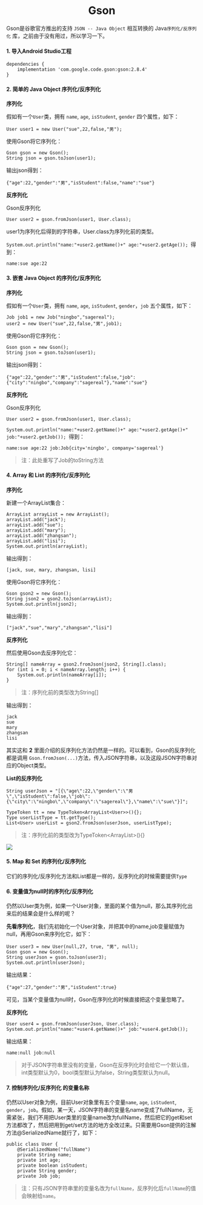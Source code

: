 <h1><center>Gson</center></h1>

Gson是谷歌官方推出的支持 `JSON -- Java Object` 相互转换的 Java`序列化/反序列化` 库，之前由于没有用过，所以学习一下。

#### 1. 导入Android Studio工程

```
dependencies {
    implementation 'com.google.code.gson:gson:2.8.4'
}
```

#### 2. 简单的 Java Object 序列化/反序列化

**序列化**

假如有一个`User`类，拥有 `name`, `age`, `isStudent`, `gender` 四个属性，如下：

```
User user1 = new User("sue",22,false,"男");
```

使用Gson将它序列化：

```
Gson gson = new Gson();
String json = gson.toJson(user1);
```

 输出json得到：

```
{"age":22,"gender":"男","isStudent":false,"name":"sue"}
```

**反序列化**

Gson反序列化

```
User user2 = gson.fromJson(user1, User.class);
```

user1为序列化后得到的字符串，User.class为序列化前的类型。

`System.out.println("name:"+user2.getName()+" age:"+user2.getAge()); `得到：

```
name:sue age:22
```

#### 3. 嵌套 Java Object 的序列化/反序列化

**序列化**

假如有一个`User`类，拥有 `name`, `age`, `isStudent`, `gender`，`job` 五个属性，如下：

```
Job job1 = new Job("ningbo","sagereal");
user2 = new User("sue",22,false,"男",job1);
```

使用Gson将它序列化：

```
Gson gson = new Gson();
String json = gson.toJson(user1);
```

 输出json得到：

```
{"age":22,"gender":"男","isStudent":false,"job":{"city":"ningbo","company":"sagereal"},"name":"sue"}
```

**反序列化**

Gson反序列化

```
User user2 = gson.fromJson(user1, User.class);
```

`System.out.println("name:"+user2.getName()+" age:"+user2.getAge()+" job:"+user2.getJob()); `得到：

```
name:sue age:22 job:Job{city='ningbo', company='sagereal'}
```

> 注：此处重写了Job的toString方法

#### 4. Array 和 List 的序列化/反序列化

**序列化**

新建一个ArrayList集合：

```
ArrayList arrayList = new ArrayList();
arrayList.add("jack");
arrayList.add("sue");
arrayList.add("mary");
arrayList.add("zhangsan");
arrayList.add("lisi");
System.out.println(arrayList);
```

输出得到：

```
[jack, sue, mary, zhangsan, lisi]
```

使用Gson将它序列化：

```
Gson gson2 = new Gson();
String json2 = gson2.toJson(arrayList);
System.out.println(json2);
```

输出得到：

```
["jack","sue","mary","zhangsan","lisi"]
```

**反序列化**

然后使用Gson去反序列化它：

```
String[] nameArray = gson2.fromJson(json2, String[].class);
for (int i = 0; i < nameArray.length; i++) {
	System.out.println(nameArray[i]);
}
```

> 注：序列化前的类型改为String[]

输出得到：

```
jack
sue
mary
zhangsan
lisi
```

其实这和 **2** 里面介绍的反序列化方法仍然是一样的。可以看到，Gson的反序列化都是调用 `Gson.fromJson(...)`方法，传入JSON字符串，以及这段JSON字符串对应的Object类型。

**List的反序列化**

```
String userJson = "[{\"age\":22,\"gender\":\"男\",\"isStudent\":false,\"job\":{\"city\":\"ningbo\",\"company\":\"sagereal\"},\"name\":\"sue\"}]";

TypeToken tt = new TypeToken<ArrayList<User>>(){};
Type userListType = tt.getType();
List<User> userList = gson2.fromJson(userJson, userListType);
```

> 注：序列化前的类型改为TypeToken<ArrayList<User>>(){}

![](/home/wangxin/Pictures/122801.png)

#### 5. Map 和 Set 的序列化/反序列化

它们的序列化/反序列化方法和List都是一样的，反序列化的时候需要提供`Type`

#### 6. 变量值为null时的序列化/反序列化

仍然以User类为例，如果一个User对象，里面的某个值为null，那么其序列化出来后的结果会是什么样的呢？

**先看序列化**，我们先初始化一个User对象，并把其中的name,job变量赋值为null，再用Gson来序列化它，如下：

````
User user3 = new User(null,27, true, "男", null);
Gson gson = new Gson();
String userJson = gson.toJson(user3);
System.out.println(userJson);
````

输出结果：

```
{"age":27,"gender":"男","isStudent":true}
```

可见，当某个变量值为null时，Gson在序列化的时候直接把这个变量忽略了。

**反序列化**

```
User user4 = gson.fromJson(userJson, User.class);
System.out.println("name:"+user4.getName()+" job:"+user4.getJob());
```

输出结果：

```
name:null job:null
```

> 对于JSON字符串里没有的变量，Gson在反序列化时会给它一个默认值，int类型默认为0，bool类型默认为false，String类型默认为null。

#### 7. 控制序列化/反序列化 的变量名称

仍然以User对象为例，目前User对象里有五个变量`name`, `age`, `isStudent`, `gender`，`job`。假如，某一天，JSON字符串的变量名name变成了fullName，无需紧张，我们不用把User类里的变量name改为fullName，然后把它的get和set方法都改了，然后把用到get/set方法的地方全改过来。只需要用Gson提供的注解方法@SerializedName就行了，如下：

```
public class User {
    @SerializedName("fullName")
    private String name;
    private int age;
    private boolean isStudent;
    private String gender;
    private Job job;
```

> 注：只有JSON字符串里的变量名改为`fullName`，反序列化后`fullName`的值会映射给`name`。

